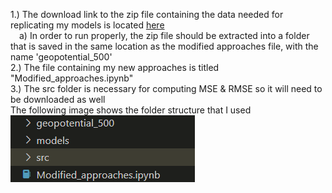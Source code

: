 1.) The download link to the zip file containing the data needed for replicating my models is located [here](https://dataserv.ub.tum.de/index.php/s/m1524895?path=%2F5.625deg%2Fgeopotential_500)  
&emsp;a) In order to run properly, the zip file should be extracted into a folder that is saved in the same location as the modified approaches file, with the name 'geopotential_500'  
2.) The file containing my new approaches is titled "Modified_approaches.ipynb"  
3.) The src folder is necessary for computing MSE & RMSE so it will need to be downloaded as well  
The following image shows the folder structure that I used  
![ex folder](./images/example_folder_structure.png)  
